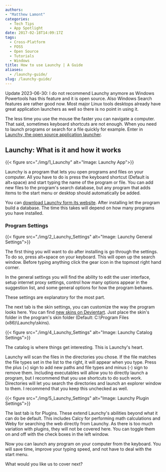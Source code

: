 ```yaml
---
authors: 
- "Matthew Lamont"
categories:
  - Tech Tips
  - App Spotlight
date: 2017-02-18T14:09:17Z
tags:
  - Cross-Platform
  - FOSS
  - Open Source
  - Tutorials
  - Windows
title: How to use Launchy | A Guide
aliases:
  - /launchy-guide/
slug: /launchy-guide/
---
```


Update 2023-06-30: I do not recommend Launchy anymore as Windows Powertools has this feature and it is open source. Also Windows Search features are rather good now. Most major Linux tools desktops already have great application launchers as well so there is no point in using it.

The less time you use the mouse the faster you can navigate a computer. That said, sometimes keyboard shortcuts are not enough. When you need to launch programs or search for a file quickly for example. Enter in [Launchy, the open source application launcher](http://www.launchy.net/about.php).

## Launchy: What is it and how it works

{{< figure src="./img/1_Launchy" alt="Image: Launchy App">}}

Launchy is a program that lets you open programs and files on your computer. All you have to do is press the keyboard shortcut (Default is alt+space) and start typing the name of the program or file. You can add new files to the program's search database, but any program that adds items to the start menu or desktop should automatically be added.

You can [download Launchy form its website](http://www.launchy.net/download.php). After installing let the program build a database. The time this takes will depend on how many programs you have installed.

### Program Settings

{{< figure src="./img/2_Launchy_Settings" alt="Image: Launchy General Settings">}}

The first thing you will want to do after installing is go through the settings. To do so, press alt+space on your keyboard. This will open up the search window. Before typing anything click the gear icon in the topmost right hand corner.

In the general settings you will find the ability to edit the user interface, setup internet proxy settings, control how many options appear in the suggestion list, and some general options for how the program behaves.

These settings are explanatory for the most part.

The next tab is the skin settings, you can customize the way the program looks here. You can find [new skins on Devientart](http://www.deviantart.com/browse/all/customization/skins/applaunchers/launchy/). Just place the skin's folder in the program's skin folder (Default: C:\Program Files (x86)\Launchy\skins).

{{< figure src="./img/4_Launchy_Settings" alt="Image: Launchy Catalog Settings">}}

The catalog is where things get interesting. This is Launchy's heart.

Launchy will scan the files in the directories you chose. If the file matches the file types set in the list to the right, it will appear when you type. Press the plus (+) sign to add new paths and file types and minus (-) sign to remove them. Including executables will allow you to directly launch a program, but I recommend that you use shortcuts to do such work. Directories will let you search the directories and launch an explorer window to them. I recommend that you keep this unchecked as well.

{{< figure src="./img/5_Launchy_Settings" alt="Image: Launchy Plugin Settings">}}


The last tab is for Plugins. These extend Launchy's abilities beyond what it can do be default. This includes Calcy for performing math calculations and Weby for searching the web directly from Launchy. As there is too much variation with plugins, they will not be covered here. You can toggle them on and off with the check boxes in the left window.

Now you can launch any program on your computer from the keyboard. You will save time, improve your typing speed, and not have to deal with the start menu.

What would you like us to cover next?